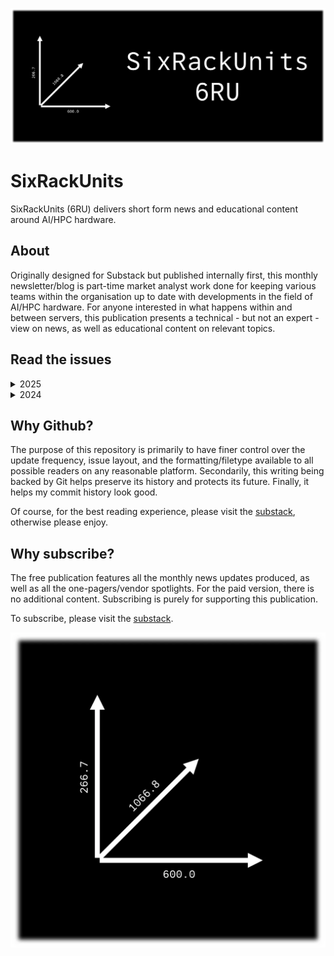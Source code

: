 [![](https://raw.githubusercontent.com/FistOfHit/SixRackUnits/refs/heads/main/assets/header.png)](https://sixrackunits.substack.com)

# SixRackUnits
SixRackUnits (6RU) delivers short form news and educational content around AI/HPC hardware.

## About
Originally designed for Substack but published internally first, this monthly newsletter/blog is part-time market analyst work done for keeping various teams within the organisation up to date with developments in the field of AI/HPC hardware. For anyone interested in what happens within and between servers, this publication presents a technical - but not an expert - view on news, as well as educational content on relevant topics.

## Read the issues

<details>
  <summary>2025</summary>
    <ul>
    <li><a href="https://github.com/FistOfHit/SixRackUnits/blob/main/newsletters/2025/april_2025/april_2025.md">April</a></li>
    <li><a href="https://github.com/FistOfHit/SixRackUnits/blob/main/newsletters/2025/march_2025/march_2025.md">March</a></li>
    <li><a href="https://github.com/FistOfHit/SixRackUnits/blob/main/newsletters/2025/february_2025/february_2025.md">February</a></li>
    <li><a href="https://github.com/FistOfHit/SixRackUnits/blob/main/newsletters/2025/january_2025/january_2025.md">January</a></li>
    </ul>
</details>
<details>
  <summary>2024</summary>
    <ul>
    <li><a href="https://github.com/FistOfHit/SixRackUnits/blob/main/newsletters/2024/december_2024/december_2024.md">December</a></li>
    <li><a href="https://github.com/FistOfHit/SixRackUnits/blob/main/newsletters/2024/november_2024/november_2024.md">November</a></li>
    <li><a href="https://github.com/FistOfHit/SixRackUnits/blob/main/newsletters/2024/october_2024/october_2024.md">October</a></li>
    <li><a href="https://github.com/FistOfHit/SixRackUnits/blob/main/newsletters/2024/september_2024/september_2024.md">September</a></li>
    <li><a href="https://github.com/FistOfHit/SixRackUnits/blob/main/newsletters/2024/august_2024/august_2024.md">August</a></li>
    </ul>
</details>

## Why Github?
The purpose of this repository is primarily to have finer control over the update frequency, issue layout, and the formatting/filetype available to all possible readers on any reasonable platform. Secondarily, this writing being backed by Git helps preserve its history and protects its future. Finally, it helps my commit history look good.

Of course, for the best reading experience, please visit the [substack](https://sixrackunits.substack.com), otherwise please enjoy. 

## Why subscribe?
The free publication features all the monthly news updates produced, as well as all the one-pagers/vendor spotlights. For the paid version, there is no additional content. Subscribing is purely for supporting this publication.

To subscribe, please visit the [substack](https://sixrackunits.substack.com).

[![](https://raw.githubusercontent.com/FistOfHit/SixRackUnits/refs/heads/main/assets/logo.png)](https://sixrackunits.substack.com)
